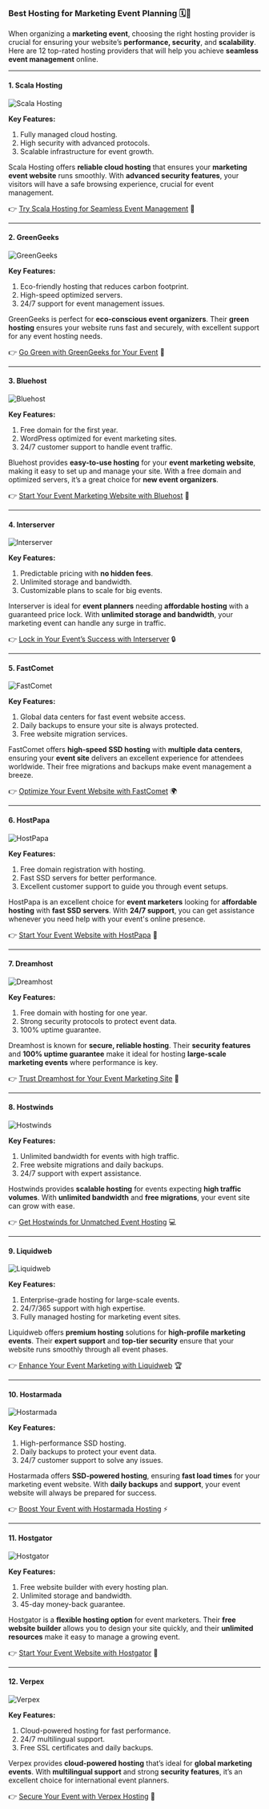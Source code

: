 ### Best Hosting for Marketing Event Planning 🗓️🎯

When organizing a **marketing event**, choosing the right hosting provider is crucial for ensuring your website’s **performance, security**, and **scalability**. Here are 12 top-rated hosting providers that will help you achieve **seamless event management** online.

---

#### 1. Scala Hosting
![Scala Hosting](https://i.imgur.com/uJ5JIK3.png "Scala Web Hosting")

**Key Features:**
1. Fully managed cloud hosting.
2. High security with advanced protocols.
3. Scalable infrastructure for event growth.

Scala Hosting offers **reliable cloud hosting** that ensures your **marketing event website** runs smoothly. With **advanced security features**, your visitors will have a safe browsing experience, crucial for event management.

👉 [Try Scala Hosting for Seamless Event Management](https://snipitx.com/scala-jy) 🌟

---

#### 2. GreenGeeks
![GreenGeeks](https://i.imgur.com/eEwuntu.jpg "GreenGeeks Hosting")

**Key Features:**
1. Eco-friendly hosting that reduces carbon footprint.
2. High-speed optimized servers.
3. 24/7 support for event management issues.

GreenGeeks is perfect for **eco-conscious event organizers**. Their **green hosting** ensures your website runs fast and securely, with excellent support for any event hosting needs.

👉 [Go Green with GreenGeeks for Your Event](https://snipitx.com/greengeeks-jy) 🌿

---

#### 3. Bluehost
![Bluehost](https://i.imgur.com/PasFF9E.jpeg "Bluehost Hosting")

**Key Features:**
1. Free domain for the first year.
2. WordPress optimized for event marketing sites.
3. 24/7 customer support to handle event traffic.

Bluehost provides **easy-to-use hosting** for your **event marketing website**, making it easy to set up and manage your site. With a free domain and optimized servers, it’s a great choice for **new event organizers**.

👉 [Start Your Event Marketing Website with Bluehost](https://snipitx.com/bluehost-jy) 🚀

---

#### 4. Interserver
![Interserver](https://i.imgur.com/OM5dOEW.jpeg "Interserver Hosting")

**Key Features:**
1. Predictable pricing with **no hidden fees**.
2. Unlimited storage and bandwidth.
3. Customizable plans to scale for big events.

Interserver is ideal for **event planners** needing **affordable hosting** with a guaranteed price lock. With **unlimited storage and bandwidth**, your marketing event can handle any surge in traffic.

👉 [Lock in Your Event’s Success with Interserver](https://snipitx.com/interserver-jy) 🔒

---

#### 5. FastComet
![FastComet](https://i.imgur.com/7qgXuWp.png "FastComet Hosting")

**Key Features:**
1. Global data centers for fast event website access.
2. Daily backups to ensure your site is always protected.
3. Free website migration services.

FastComet offers **high-speed SSD hosting** with **multiple data centers**, ensuring your **event site** delivers an excellent experience for attendees worldwide. Their free migrations and backups make event management a breeze.

👉 [Optimize Your Event Website with FastComet](https://snipitx.com/fastcomet-jy) 🌍

---

#### 6. HostPapa
![HostPapa](https://i.imgur.com/ouDTkvl.jpeg "HostPapa Hosting")

**Key Features:**
1. Free domain registration with hosting.
2. Fast SSD servers for better performance.
3. Excellent customer support to guide you through event setups.

HostPapa is an excellent choice for **event marketers** looking for **affordable hosting** with **fast SSD servers**. With **24/7 support**, you can get assistance whenever you need help with your event's online presence.

👉 [Start Your Event Website with HostPapa](https://snipitx.com/hostpapa-jy) 📅

---

#### 7. Dreamhost
![Dreamhost](https://i.imgur.com/rXIg8ip.jpeg "Dreamhost Hosting")

**Key Features:**
1. Free domain with hosting for one year.
2. Strong security protocols to protect event data.
3. 100% uptime guarantee.

Dreamhost is known for **secure, reliable hosting**. Their **security features** and **100% uptime guarantee** make it ideal for hosting **large-scale marketing events** where performance is key.

👉 [Trust Dreamhost for Your Event Marketing Site](https://snipitx.com/dreamhost-jy) 🔐

---

#### 8. Hostwinds
![Hostwinds](https://i.imgur.com/53aSNXx.jpeg "Hostwinds Hosting")

**Key Features:**
1. Unlimited bandwidth for events with high traffic.
2. Free website migrations and daily backups.
3. 24/7 support with expert assistance.

Hostwinds provides **scalable hosting** for events expecting **high traffic volumes**. With **unlimited bandwidth** and **free migrations**, your event site can grow with ease.

👉 [Get Hostwinds for Unmatched Event Hosting](https://snipitx.com/hostwinds-jy) 💻

---

#### 9. Liquidweb
![Liquidweb](https://i.imgur.com/4IvT9SC.jpeg "Liquidweb Hosting")

**Key Features:**
1. Enterprise-grade hosting for large-scale events.
2. 24/7/365 support with high expertise.
3. Fully managed hosting for marketing event sites.

Liquidweb offers **premium hosting** solutions for **high-profile marketing events**. Their **expert support** and **top-tier security** ensure that your website runs smoothly through all event phases.

👉 [Enhance Your Event Marketing with Liquidweb](https://snipitx.com/liquidweb-jy) 🏆

---

#### 10. Hostarmada
![Hostarmada](https://i.imgur.com/KFbdf3o.jpeg "Hostarmada Hosting")

**Key Features:**
1. High-performance SSD hosting.
2. Daily backups to protect your event data.
3. 24/7 customer support to solve any issues.

Hostarmada offers **SSD-powered hosting**, ensuring **fast load times** for your marketing event website. With **daily backups** and **support**, your event website will always be prepared for success.

👉 [Boost Your Event with Hostarmada Hosting](https://snipitx.com/hostarmada-jy) ⚡

---

#### 11. Hostgator
![Hostgator](https://i.imgur.com/BcVkH57.jpeg "Hostgator Hosting")

**Key Features:**
1. Free website builder with every hosting plan.
2. Unlimited storage and bandwidth.
3. 45-day money-back guarantee.

Hostgator is a **flexible hosting option** for event marketers. Their **free website builder** allows you to design your site quickly, and their **unlimited resources** make it easy to manage a growing event.

👉 [Start Your Event Website with Hostgator](https://snipitx.com/hostgator-jy) 💼

---

#### 12. Verpex
![Verpex](https://i.imgur.com/6x5LhiS.jpeg "Verpex Hosting")

**Key Features:**
1. Cloud-powered hosting for fast performance.
2. 24/7 multilingual support.
3. Free SSL certificates and daily backups.

Verpex provides **cloud-powered hosting** that’s ideal for **global marketing events**. With **multilingual support** and strong **security features**, it’s an excellent choice for international event planners.

👉 [Secure Your Event with Verpex Hosting](https://snipitx.com/verpex-jy) 🔐

